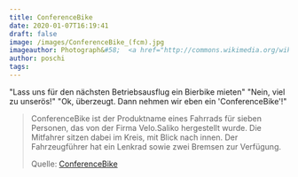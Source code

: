 ```yaml
---
title: ConferenceBike
date: 2020-01-07T16:19:41
draft: false
image: /images/ConferenceBike_(fcm).jpg
imageauthor: Photograph&#58;  <a href="http://commons.wikimedia.org/wiki/User:Frank_C._M%C3%BCller" title="User:Frank C. Müller">Frank C. Müller</a>, Frankfurt am Main
author: poschi
tags: 
---
```


"Lass uns für den nächsten Betriebsausflug ein Bierbike mieten" "Nein, viel zu
unserös!" "Ok, überzeugt. Dann nehmen wir eben ein 'ConferenceBike'!"

> ConferenceBike ist der Produktname eines Fahrrads für sieben Personen, das von
> der Firma Velo.Saliko hergestellt wurde. Die Mitfahrer sitzen dabei im Kreis,
> mit Blick nach innen. Der Fahrzeugführer hat ein Lenkrad sowie zwei Bremsen
> zur Verfügung.
>
> Quelle: [ConferenceBike](https://de.wikipedia.org/wiki/ConferenceBike)
